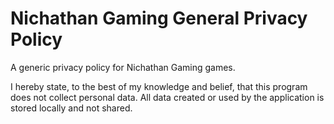 # Nichathan Gaming General Privacy Policy
A generic privacy policy for Nichathan Gaming games.

I hereby state, to the best of my knowledge and belief, that this program does not collect personal data. All data created or used by the application is stored locally and not shared.
